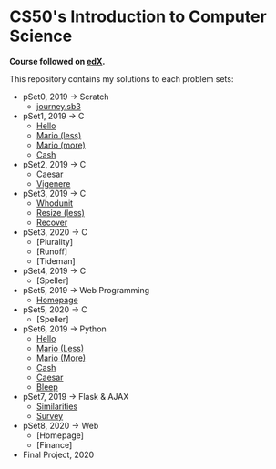 # CS50's Introduction to Computer Science

**Course followed on [edX](https://www.edx.org/course/cs50s-introduction-to-computer-science).**

This repository contains my solutions to each problem sets:

- pSet0, 2019 → Scratch
    - [journey.sb3](./pSet0/journey.sb3)
- pSet1, 2019 → C 
    - [Hello](./pSet1/hello/)
    - [Mario (less)](./pSet1/mario/less/)
    - [Mario (more)](./pSet1/mario/more/)
    - [Cash](./pSet1/cash/)
- pSet2, 2019 → C
    - [Caesar](./pSet2/caesar/)
    - [Vigenere](./pSet2/vigenere/)
- pSet3, 2019 → C
    - [Whodunit](./pSet3/whodunit/)
    - [Resize (less)](./pSet3/resize/less/)
    - [Recover](./pSet3/recover/)
- pSet3, 2020 → C
    - [Plurality]
    - [Runoff]
    - [Tideman]
- pSet4, 2019 → C
    - [Speller]
- pSet5, 2019 → Web Programming
    - [Homepage](./pSet5/homepage/)
- pSet5, 2020 → C
    - [Speller]
- pSet6, 2019 → Python
    - [Hello](./pSet6/hello/)
    - [Mario (Less)](./pSet6/mario/less/)
    - [Mario (More)](./pSet6/mario/more/)
    - [Cash](./pSet6/cash/)
    - [Caesar](./pSet6/caesar/)
    - [Bleep](./pSet6/bleep/)
- pSet7, 2019 → Flask & AJAX
    - [Similarities](./pSet7/similarities/)
    - [Survey](./pSet7/survey/)
- pSet8, 2020 → Web
    - [Homepage]
    - [Finance]
- Final Project, 2020